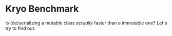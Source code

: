 Kryo Benchmark
==============

Is (de)serializing a mutable class _actually_ faster than a immutable one? Let's try to find out.
